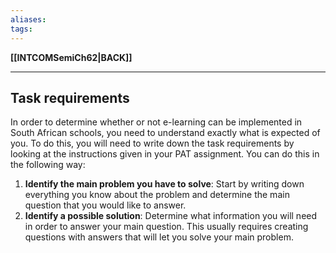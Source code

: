 ```yaml
---
aliases:
tags:
---
```

**[[INTCOMSemiCh62|BACK]]**

---
## Task requirements
In order to determine whether or not e-learning can be implemented in South African schools, you need to understand exactly what is expected of you. To do this, you will need to write down the task requirements by looking at the instructions given in your PAT assignment. You can do this in the following way:
1. **Identify the main problem you have to solve**: Start by writing down everything you know about the problem and determine the main question that you would like to answer.
2. **Identify a possible solution**: Determine what information you will need in order to answer your main question. This usually requires creating questions with answers that will let you solve your main problem.